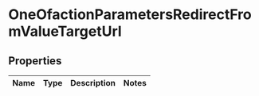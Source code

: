 # OneOfactionParametersRedirectFromValueTargetUrl

## Properties
Name | Type | Description | Notes
------------ | ------------- | ------------- | -------------
